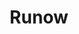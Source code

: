 ---
layout: home

title: Runow
titleTemplate: Create a JavaScript app that can run now! It's quick.

hero:
  name: Runow
  text: Create an app and   run now
  tagline: A quick tool to create JavaScript app
  actions:
    - theme: brand
      text: Quick start
      link: /quick-start
    - theme: alt
      text: What is Runow?
      link: /guide/what-is-runow
    - theme: alt
      text: GitHub
      link: https://github.com/runowjs/runow
  image:
      src: /logo.svg
      alt: Runow

features:
  - icon: 📦
    title: OOTB
    details: Built-in massive out-of-the-box front-end framework templates, create and run
  - icon: 🎉
    title: Focus on your business
    details: You only need to focus on business functions and leave the basic framework to Runow
  - icon: 🔥
    title: Frontier technology
    details: All templates adopt cutting-edge technology stack, easy to get started with
  - icon: 🚀
    title: Keep updated
    details: The dependencies of each template will be updated iteratively with the upstream dependencies
---